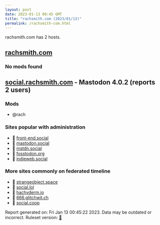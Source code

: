 ```yaml
---
layout: post
date: 2023-01-13 00:45 GMT
title: "rachsmith.com (2023/01/13)"
permalink: /rachsmith-com.html
---
```


rachsmith.com has 2 hosts.

## [rachsmith.com](https://rachsmith.com)

### No mods found

## [social.rachsmith.com](https://social.rachsmith.com) - Mastodon 4.0.2 (reports 2 users)

### Mods
 * @rach

### Sites popular with administration

* 🐘 [front-end.social](/front-end-social.html)
* 🐘 [mastodon.social](/mastodon-social.html)
* 🐘 [mstdn.social](/mstdn-social.html)
* 🐘 [fosstodon.org](/fosstodon-org.html)
* 🐘 [indieweb.social](/indieweb-social.html)

### More sites commonly on federated timeline

* 🐘 [strangeobject.space](/strangeobject-space.html)
* 🐘 [social.lol](/social-lol.html)
* 🐘 [hachyderm.io](/hachyderm-io.html)
* 🐘 [666.glitchwit.ch](/666-glitchwit-ch.html)
* 🐘 [social.coop](/social-coop.html)

Report generated on: Fri Jan 13 00:45:22 2023. Data may be outdated or incorrect.
Ruleset version: [🧁](/version-cupcake)
